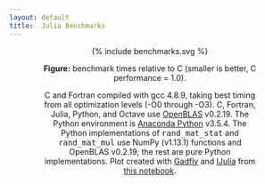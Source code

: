 ```yaml
---
layout: default
title:  Julia Benchmarks
---
```


<center>
<div class="figure" style="align: center; width: 77%">
{% include benchmarks.svg %}
<p class="caption"><b>Figure:</b>
benchmark times relative to C (smaller is better, C performance = 1.0).
</p>
<p class="note">
C and Fortran compiled with gcc 4.8.9, taking best timing from all optimization levels (-O0 through -O3).
C, Fortran, Julia, Python, and Octave use <a href="https://github.com/xianyi/OpenBLAS">OpenBLAS</a> v0.2.19.
The Python environment is <a href="https://anaconda.org/anaconda/python">Anaconda Python</a> v3.5.4.
The Python implementations of <tt>rand_mat_stat</tt> and <tt>rand_mat_mul</tt> use NumPy (v1.13.1) functions
and OpenBLAS v0.2.19; the rest are pure Python implementations.  Plot created with 
<a href="https://github.com/dcjones/Gadfly.jl">Gadfly</a> and 
<a href="https://github.com/JuliaLang/IJulia.jl">IJulia</a> from 
<a href="http://nbviewer.ipython.org/url/julialang.org/benchmarks.ipynb">this notebook</a>.
</p>
</div>
</center>
